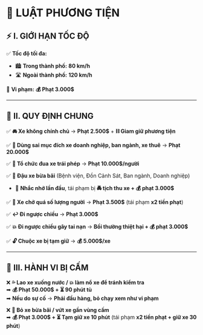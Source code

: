 # 🚗 **LUẬT PHƯƠNG TIỆN**  

## ⚡ **I. GIỚI HẠN TỐC ĐỘ**  

✅ **Tốc độ tối đa:**  
   - 🏙️ **Trong thành phố:** **80 km/h**  
   - 🛣️ **Ngoài thành phố:** **120 km/h**  

🔴 **Vi phạm:** **💰 Phạt 3.000$**  

---

## 🚦 **II. QUY ĐỊNH CHUNG**  

✅ **🚘 Xe không chính chủ** → **Phạt 2.500$** + **⛓️ Giam giữ phương tiện**  

✅ **🏢 Dùng sai mục đích xe doanh nghiệp, ban ngành, xe thuê** → **Phạt 20.000$**  

✅ **🏁 Tổ chức đua xe trái phép** → **Phạt 10.000$/người**  

✅ **🚧 Đậu xe bừa bãi** (Bệnh viện, Đồn Cảnh Sát, Ban ngành, Doanh nghiệp)  
   - 🔹 **Nhắc nhở lần đầu**, tái phạm bị **🚔 tịch thu xe + 💰 phạt 3.000$**  

✅ **🚙 Xe chở quá số lượng người** → **Phạt 3.500$** (tái phạm **x2 tiền phạt**)  

✅ **↩️ Đi ngược chiều** → **Phạt 3.000$**  

✅ **💥 Đi ngược chiều gây tai nạn** → **Bồi thường thiệt hại + 💰 phạt 3.000$**  

✅ **🔓 Chuộc xe bị tạm giữ** → **💰 5.000$/xe**  

---

## 🚫 **III. HÀNH VI BỊ CẤM**  

❌ **💦 Lao xe xuống nước / 💥 làm nổ xe để tránh kiểm tra**  
   ➡ **💰 Phạt 50.000$ + ⏳ 90 phút tù**  
   ➡ **Nếu do sự cố** → **Phải đầu hàng, bỏ chạy xem như vi phạm**  

❌ **🚗 Bỏ xe bừa bãi / vứt xe gần vùng cấm**  
   ➡ **💰 Phạt 3.000$ + ⏳ Tạm giữ xe 10 phút** (tái phạm **x2 tiền phạt + giữ xe 30 phút**)  
